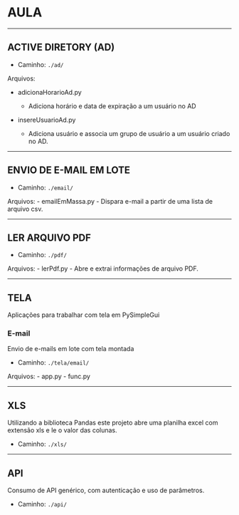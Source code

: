 # AULA
***
## ACTIVE DIRETORY (AD)

- Caminho: `./ad/`

Arquivos:
- adicionaHorarioAd.py
    - Adiciona horário e data de expiração a um usuário no AD

- insereUsuarioAd.py
    - Adiciona usuário e associa um grupo de usuário a um usuário criado no AD.

***
## ENVIO DE E-MAIL EM LOTE

- Caminho: `./email/`

Arquivos:
    -   emailEmMassa.py
        - Dispara e-mail a partir de uma lista de arquivo csv.
***
## LER ARQUIVO PDF

- Caminho: `./pdf/`

Arquivos:
    - lerPdf.py
        - Abre e extrai informações de arquivo PDF.
***
## TELA

Aplicações para trabalhar com tela em PySimpleGui

### E-mail

Envio de e-mails em lote com tela montada

- Caminho: `./tela/email/`

Arquivos:
    - app.py
    - func.py
***
## XLS
Utilizando a biblioteca Pandas este projeto abre uma planilha excel com extensão xls e le o valor das colunas.

- Caminho: `./xls/`

***

## API

Consumo de API genérico, com autenticação e uso de parâmetros.

- Caminho: `./api/`
